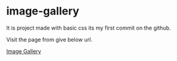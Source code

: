 # image-gallery
It is project made with basic css 
its my first commit on the github.

Visit the page from give below url.

[Image Gallery](https://govindpawar111.github.io/imageGallery/)
